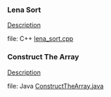 ### Lena Sort
[Description](https://www.hackerrank.com/challenges/lena-sort/problem)

file: C++ [lena_sort.cpp](lena_sort.cpp)

### Construct The Array
[Description](https://www.hackerrank.com/challenges/construct-the-array/problem)

file: Java [ConstructTheArray.java](ConstructTheArray.java)